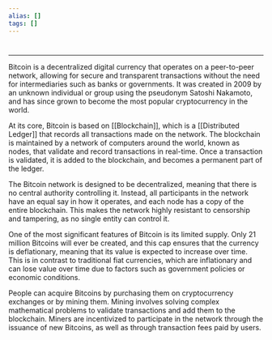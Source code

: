 ```yaml
---
alias: []
tags: []
---
```


#
----
Bitcoin is a decentralized digital currency that operates on a peer-to-peer network, allowing for secure and transparent transactions without the need for intermediaries such as banks or governments. It was created in 2009 by an unknown individual or group using the pseudonym Satoshi Nakamoto, and has since grown to become the most popular cryptocurrency in the world.

At its core, Bitcoin is based on  [[Blockchain]], which is a [[Distributed Ledger]] that records all transactions made on the network. The blockchain is maintained by a network of computers around the world, known as nodes, that validate and record transactions in real-time. Once a transaction is validated, it is added to the blockchain, and becomes a permanent part of the ledger.

The Bitcoin network is designed to be decentralized, meaning that there is no central authority controlling it. Instead, all participants in the network have an equal say in how it operates, and each node has a copy of the entire blockchain. This makes the network highly resistant to censorship and tampering, as no single entity can control it.

One of the most significant features of Bitcoin is its limited supply. Only 21 million Bitcoins will ever be created, and this cap ensures that the currency is deflationary, meaning that its value is expected to increase over time. This is in contrast to traditional fiat currencies, which are inflationary and can lose value over time due to factors such as government policies or economic conditions.

People can acquire Bitcoins by purchasing them on cryptocurrency exchanges or by mining them. Mining involves solving complex mathematical problems to validate transactions and add them to the blockchain. Miners are incentivized to participate in the network through the issuance of new Bitcoins, as well as through transaction fees paid by users.
